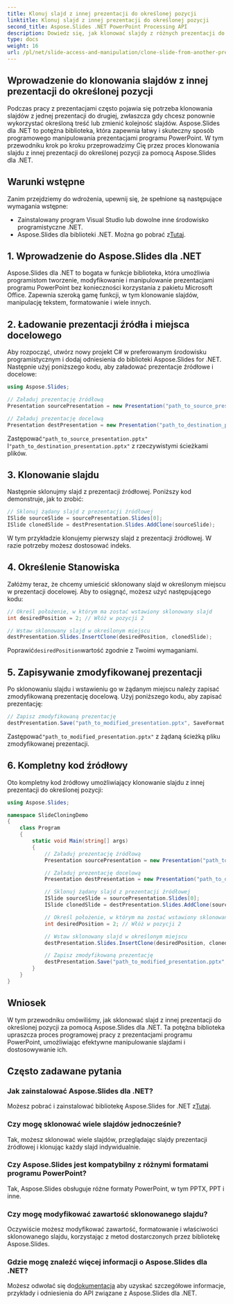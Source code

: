 ```yaml
---
title: Klonuj slajd z innej prezentacji do określonej pozycji
linktitle: Klonuj slajd z innej prezentacji do określonej pozycji
second_title: Aspose.Slides .NET PowerPoint Processing API
description: Dowiedz się, jak klonować slajdy z różnych prezentacji do określonej pozycji za pomocą Aspose.Slides dla .NET. Przewodnik krok po kroku z pełnym kodem źródłowym, obejmujący klonowanie slajdów, określanie pozycji i zapisywanie prezentacji.
type: docs
weight: 16
url: /pl/net/slide-access-and-manipulation/clone-slide-from-another-presentation-specified-position/
---
```


## Wprowadzenie do klonowania slajdów z innej prezentacji do określonej pozycji

Podczas pracy z prezentacjami często pojawia się potrzeba klonowania slajdów z jednej prezentacji do drugiej, zwłaszcza gdy chcesz ponownie wykorzystać określoną treść lub zmienić kolejność slajdów. Aspose.Slides dla .NET to potężna biblioteka, która zapewnia łatwy i skuteczny sposób programowego manipulowania prezentacjami programu PowerPoint. W tym przewodniku krok po kroku przeprowadzimy Cię przez proces klonowania slajdu z innej prezentacji do określonej pozycji za pomocą Aspose.Slides dla .NET.

## Warunki wstępne

Zanim przejdziemy do wdrożenia, upewnij się, że spełnione są następujące wymagania wstępne:

- Zainstalowany program Visual Studio lub dowolne inne środowisko programistyczne .NET.
-  Aspose.Slides dla biblioteki .NET. Można go pobrać z[Tutaj](https://releases.aspose.com/slides/net/).

## 1. Wprowadzenie do Aspose.Slides dla .NET

Aspose.Slides dla .NET to bogata w funkcje biblioteka, która umożliwia programistom tworzenie, modyfikowanie i manipulowanie prezentacjami programu PowerPoint bez konieczności korzystania z pakietu Microsoft Office. Zapewnia szeroką gamę funkcji, w tym klonowanie slajdów, manipulację tekstem, formatowanie i wiele innych.

## 2. Ładowanie prezentacji źródła i miejsca docelowego

Aby rozpocząć, utwórz nowy projekt C# w preferowanym środowisku programistycznym i dodaj odniesienia do biblioteki Aspose.Slides for .NET. Następnie użyj poniższego kodu, aby załadować prezentacje źródłowe i docelowe:

```csharp
using Aspose.Slides;

// Załaduj prezentację źródłową
Presentation sourcePresentation = new Presentation("path_to_source_presentation.pptx");

// Załaduj prezentację docelową
Presentation destPresentation = new Presentation("path_to_destination_presentation.pptx");
```

 Zastępować`"path_to_source_presentation.pptx"` I`"path_to_destination_presentation.pptx"` z rzeczywistymi ścieżkami plików.

## 3. Klonowanie slajdu

Następnie sklonujmy slajd z prezentacji źródłowej. Poniższy kod demonstruje, jak to zrobić:

```csharp
// Sklonuj żądany slajd z prezentacji źródłowej
ISlide sourceSlide = sourcePresentation.Slides[0];
ISlide clonedSlide = destPresentation.Slides.AddClone(sourceSlide);
```

W tym przykładzie klonujemy pierwszy slajd z prezentacji źródłowej. W razie potrzeby możesz dostosować indeks.

## 4. Określenie Stanowiska

Załóżmy teraz, że chcemy umieścić sklonowany slajd w określonym miejscu w prezentacji docelowej. Aby to osiągnąć, możesz użyć następującego kodu:

```csharp
// Określ położenie, w którym ma zostać wstawiony sklonowany slajd
int desiredPosition = 2; // Włóż w pozycji 2

// Wstaw sklonowany slajd w określonym miejscu
destPresentation.Slides.InsertClone(desiredPosition, clonedSlide);
```

 Poprawić`desiredPosition`wartość zgodnie z Twoimi wymaganiami.

## 5. Zapisywanie zmodyfikowanej prezentacji

Po sklonowaniu slajdu i wstawieniu go w żądanym miejscu należy zapisać zmodyfikowaną prezentację docelową. Użyj poniższego kodu, aby zapisać prezentację:

```csharp
// Zapisz zmodyfikowaną prezentację
destPresentation.Save("path_to_modified_presentation.pptx", SaveFormat.Pptx);
```

 Zastępować`"path_to_modified_presentation.pptx"` z żądaną ścieżką pliku zmodyfikowanej prezentacji.

## 6. Kompletny kod źródłowy

Oto kompletny kod źródłowy umożliwiający klonowanie slajdu z innej prezentacji do określonej pozycji:

```csharp
using Aspose.Slides;

namespace SlideCloningDemo
{
    class Program
    {
        static void Main(string[] args)
        {
            // Załaduj prezentację źródłową
            Presentation sourcePresentation = new Presentation("path_to_source_presentation.pptx");

            // Załaduj prezentację docelową
            Presentation destPresentation = new Presentation("path_to_destination_presentation.pptx");

            // Sklonuj żądany slajd z prezentacji źródłowej
            ISlide sourceSlide = sourcePresentation.Slides[0];
            ISlide clonedSlide = destPresentation.Slides.AddClone(sourceSlide);

            // Określ położenie, w którym ma zostać wstawiony sklonowany slajd
            int desiredPosition = 2; // Włóż w pozycji 2

            // Wstaw sklonowany slajd w określonym miejscu
            destPresentation.Slides.InsertClone(desiredPosition, clonedSlide);

            // Zapisz zmodyfikowaną prezentację
            destPresentation.Save("path_to_modified_presentation.pptx", SaveFormat.Pptx);
        }
    }
}
```

## Wniosek

W tym przewodniku omówiliśmy, jak sklonować slajd z innej prezentacji do określonej pozycji za pomocą Aspose.Slides dla .NET. Ta potężna biblioteka upraszcza proces programowej pracy z prezentacjami programu PowerPoint, umożliwiając efektywne manipulowanie slajdami i dostosowywanie ich.

## Często zadawane pytania

### Jak zainstalować Aspose.Slides dla .NET?

 Możesz pobrać i zainstalować bibliotekę Aspose.Slides for .NET z[Tutaj](https://releases.aspose.com/slides/net/).

### Czy mogę sklonować wiele slajdów jednocześnie?

Tak, możesz sklonować wiele slajdów, przeglądając slajdy prezentacji źródłowej i klonując każdy slajd indywidualnie.

### Czy Aspose.Slides jest kompatybilny z różnymi formatami programu PowerPoint?

Tak, Aspose.Slides obsługuje różne formaty PowerPoint, w tym PPTX, PPT i inne.

### Czy mogę modyfikować zawartość sklonowanego slajdu?

Oczywiście możesz modyfikować zawartość, formatowanie i właściwości sklonowanego slajdu, korzystając z metod dostarczonych przez bibliotekę Aspose.Slides.

### Gdzie mogę znaleźć więcej informacji o Aspose.Slides dla .NET?

 Możesz odwołać się do[dokumentacja](https://reference.aspose.com/slides/net/) aby uzyskać szczegółowe informacje, przykłady i odniesienia do API związane z Aspose.Slides dla .NET.